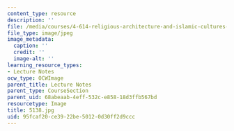 ```yaml
---
content_type: resource
description: ''
file: /media/courses/4-614-religious-architecture-and-islamic-cultures-fall-2002/95fcaf20ce3922be50120d30ff2d9ccc_5138.jpg
file_type: image/jpeg
image_metadata:
  caption: ''
  credit: ''
  image-alt: ''
learning_resource_types:
- Lecture Notes
ocw_type: OCWImage
parent_title: Lecture Notes
parent_type: CourseSection
parent_uid: 68abeaab-4eff-532c-e858-18d3ffb567bd
resourcetype: Image
title: 5138.jpg
uid: 95fcaf20-ce39-22be-5012-0d30ff2d9ccc
---
```

